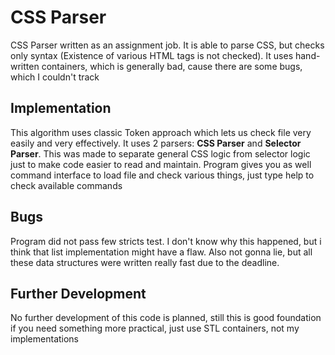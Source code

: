 # CSS Parser
CSS Parser written as an assignment job. It is able to parse CSS, but checks only syntax (Existence of various HTML tags is not checked). It uses hand-written containers, which is generally bad, cause there are some
bugs, which I couldn't track

## Implementation
This algorithm uses classic Token approach which lets us check file very easily and very effectively. It uses 2 parsers: **CSS Parser** and **Selector Parser**. This was made to separate general CSS logic from selector logic
just to make code easier to read and maintain. Program gives you as well command interface to load file and check various things, just type help to check available commands

## Bugs
Program did not pass few stricts test. I don't know why this happened, but i think that list implementation might have a flaw. Also not gonna lie, but all these data structures were written really fast
due to the deadline.

## Further Development
No further development of this code is planned, still this is good foundation if you need something more practical, just use STL containers, not my implementations
